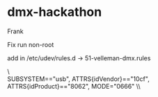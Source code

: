 # dmx-hackathon
Frank


Fix run non-root

add in /etc/udev/rules.d -> 51-velleman-dmx.rules

\\\
SUBSYSTEM=="usb", ATTRS{idVendor}=="10cf", ATTRS{idProduct}=="8062", MODE="0666"
\\\

